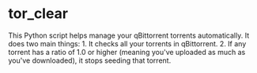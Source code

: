 # tor_clear
This Python script helps manage your qBittorrent torrents automatically. It does two main things:  1. It checks all your torrents in qBittorrent. 2. If any torrent has a ratio of 1.0 or higher (meaning you've uploaded as much as you've downloaded), it stops seeding that torrent.

